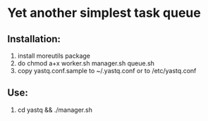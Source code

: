 # Yet another simplest task queue

## Installation:
1. install moreutils package
2. do chmod a+x worker.sh manager.sh queue.sh
3. copy yastq.conf.sample to ~/.yastq.conf or to /etc/yastq.conf

## Use:
1. cd yastq && ./manager.sh	